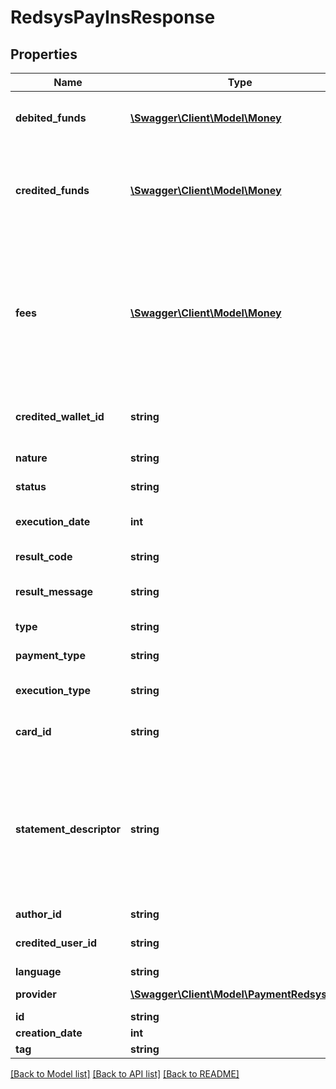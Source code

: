 # RedsysPayInsResponse

## Properties
Name | Type | Description | Notes
------------ | ------------- | ------------- | -------------
**debited_funds** | [**\Swagger\Client\Model\Money**](Money.md) | Information about the funds that are being debited | [optional] 
**credited_funds** | [**\Swagger\Client\Model\Money**](Money.md) | Details about the funds that are being credited (DebitedFunds – Fees &#x3D; CreditedFunds) | [optional] 
**fees** | [**\Swagger\Client\Model\Money**](Money.md) | Information about the fees that were taken by the client for this transaction (and were hence transferred to the Client&#39;s platform wallet) | [optional] 
**credited_wallet_id** | **string** | The ID of the wallet where money will be credited | [optional] 
**nature** | **string** | The nature of the transaction | [optional] 
**status** | **string** | The status of the transaction | [optional] 
**execution_date** | **int** | When the transaction happened | [optional] 
**result_code** | **string** | The result code | [optional] 
**result_message** | **string** | A verbal explanation of the ResultCode | [optional] 
**type** | **string** | The type of the transaction | [optional] 
**payment_type** | **string** | The type of payin | [optional] 
**execution_type** | **string** | The type of execution for the payin | [optional] 
**card_id** | **string** | The Id of the card saved, if any. | [optional] 
**statement_descriptor** | **string** | A custom description to appear on the user&#39;s bank statement. It can be up to 10 characters long, and can only include alphanumeric characters or spaces | [optional] 
**author_id** | **string** | A user&#39;s ID | [optional] 
**credited_user_id** | **string** | The user ID who was credited | [optional] 
**language** | **string** |  | [optional] 
**provider** | [**\Swagger\Client\Model\PaymentRedsysData**](PaymentRedsysData.md) | Redsys related data | [optional] 
**id** | **string** |  | [optional] 
**creation_date** | **int** |  | [optional] 
**tag** | **string** |  | [optional] 

[[Back to Model list]](../README.md#documentation-for-models) [[Back to API list]](../README.md#documentation-for-api-endpoints) [[Back to README]](../README.md)


